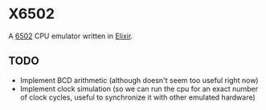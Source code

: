 X6502
=====

A [6502](http://en.wikipedia.org/wiki/MOS_Technology_6502) CPU emulator written
in [Elixir](elixir-lang.org).

## TODO

 * Implement BCD arithmetic (although doesn't seem too useful right now)
 * Implement clock simulation (so we can run the cpu for an exact number of
 clock cycles, useful to synchronize it with other emulated hardware)
